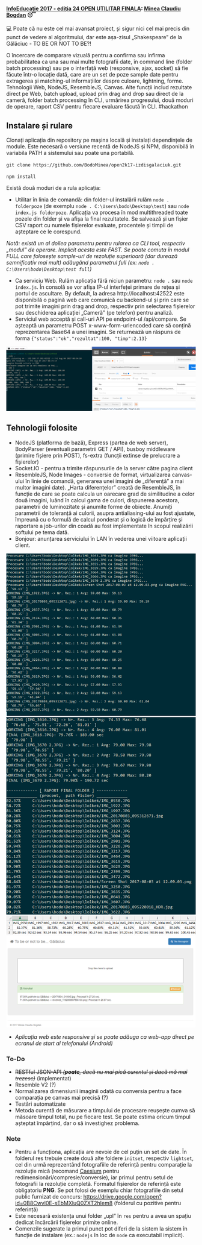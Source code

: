 #### [InfoEducație 2017 - ediția 24 OPEN UTILITAR FINALA](https://infoeducatie.ro/): [Minea Claudiu Bogdan](http://community.infoeducatie.ro/t/transitkit-cloud-based-intelligent-transportation-system-utilitar-bucuresti-lucrari-2017-nationala/4406) :sleeping:
:computer: Poate că nu este cel mai avansat proiect, și sigur nici cel mai precis din punct de vedere al algoritmului, dar este așa-zisul „Shakespeare” de la Gălăciuc - TO BE OR NOT TO BE?!

O încercare de comparare vizuală pentru a confirma sau infirma probabilitatea ca una sau mai multe fotografii date, în command line (folder batch processing) sau pe o interfață web (responsive, ajax, socket) să fie făcute într-o locație dată, care are un set de poze sample date pentru extragerea și matching-ul informațiilor despre culoare, lightning, forme. Tehnologii Web, NodeJS, ResembleJS, Canvas. Alte funcții includ rezultate direct pe Web, batch upload, upload prin drag and drop sau direct de la cameră, folder batch processing în CLI, urmărirea progresului, două moduri de operare, raport CSV pentru fiecare evaluare făcută în CLI.  #hackathon

## Instalare și rulare 
Clonați aplicația din repository pe mașina locală și instalați dependințele de module. Este necesară o versiune recentă de NodeJS și NPM, disponibilă în variabila PATH a sistemului sau poate una portabilă.

`git clone https://github.com/BodoMinea/open2k17-izdisgalaciuk.git`

`npm install`

Există două moduri de a rula aplicația:

- Utilitar în linia de comandă: din folder-ul instalării rulăm `node . folderpoze` (de exemplu `node . C:\Users\bodo\Desktop\test`) sau `node index.js folderpoze`. Aplicația va procesa în mod multithreaded toate pozele din folder și va afișa la final rezultatele. Se salvează și un fișier CSV raport cu numele fișierelor evaluate, procentele și timpii de așteptare ce le corespund.

_Notă: există un al doilea parametru pentru rularea ca CLI tool, respectiv „modul” de operare. Implicit acesta este FAST. Se poate comuta în modul FULL care folosește sample-uri de rezoluție superioară (dar durează semnificativ mai mult) adăugând parametrul full (ex: `node . C:\Users\bodo\Desktop\test full`)_
- Ca serviciu Web. Rulăm aplicația fără niciun parametru: `node .` sau `node index.js`. În consolă se vor afișa IP-ul interfeței primare de rețea și portul de ascultare. By default, la adresa http://localhost:42522 este disponibilă o pagină web care comunică cu backend-ul și prin care se pot trimite imagini prin drag and drop, respectiv prin selectarea fișierelor sau deschiderea aplicației „Cameră” (pe telefon) pentru analiză.
- Serviciul web acceptă și call-uri API pe endpoint-ul /api/compare. Se așteaptă un parametru POST x-www-form-urlencoded care să conțină reprezentarea Base64 a unei imagini. Se returnează un răspuns de forma `{"status":"ok","rezultat":100, "timp":2.13}`

![api](./res/public/readme_api.png "JSONAPI")

## Tehnologii folosite
- NodeJS (platforma de bază), Express (partea de web server), BodyParser (eventuali parametrii GET / API), busboy middleware (primire fișiere prin POST), fs-extra (funcții extinse de prelucrare a fișierelor)
- Socket.IO - pentru a trimite răspunsurile de la server către pagina client
- ResembleJS, Node Images - conversie de format, virtualizarea canvas-ului în linie de comandă, generarea unei imagini de „diferență” a mai multor imagini date). „Harta diferențelor” creată de ResembleJS, în funcție de care se poate calcula un oarecare grad de similitudine a celor două imagini, luând în calcul gama de culori, dispunerea acestora,  parametrii de luminozitate și anumite forme de obiecte. Anumiți parametrii de toleranță ai culorii, asupra antialiasing-ului au fost ajustate, împreună cu o formulă de calcul ponderat și o logică de împărțire și raportare a job-urilor din coadă au fost implementate în scopul realizării softului pe tema dată.
- Bonjour: anunțarea serviciului în LAN în vederea unei viitoare aplicații client.

![Consola - în timpul rulării](./res/public/readme_running.png "Consola - în timpul rulării")
![Consola - raport final](./res/public/readme_final.png "Consola - raport final")
![CSV](./res/public/readme_excel.png "Fișierul CSV raport")
![web](./res/public/web.png "Pagina web")
* _Aplicația web este responsive și se poate adăuga ca web-app direct pe ecranul de start al telefonului (Android)_

### To-Do
- ~~RESTful JSON-API _(**poate**, dacă nu mai pică curentul și dacă mă mai trezesc)_~~ (implementat)
- Resemble V2 (?)
- Normalizarea dimensiunii imaginii odată cu conversia pentru a face comparația pe canvas mai precisă (?)
- Testări automatizate
- Metoda curentă de măsurare a timpului de procesare reușește cumva să măsoare timpul total, nu pe fiecare test. Se poate estima oricum timpul așteptat împărțind, dar o să investighez problema.

### Note
- Pentru a funcționa, aplicația are nevoie de cel puțin un set de date. În folderul res trebuie create două alte foldere `initset`, respectiv `lightset`, cel din urmă reprezentând fotografiile de referință pentru comparație la rezoluție mică (recomand [Caesium](https://saerasoft.com/caesium/) pentru redimensionări/compresie/conversie), iar primul pentru setul de fotografii la rezoluție completă. Formatul fișierelor de referință este obligatoriu **PNG**. Se pot folosi de exemplu chiar fotografiile din setul public furnizat de concurs: https://drive.google.com/open?id=0B8Cwvl0E-sEbMXluQ0ZXT2hIem8 (folderul cu pozitive pentru referință)
- Este necesară existența unui folder „upl” în `res` pentru a avea un spațiu dedicat încărcării fișierelor primite online.
- Comenzile sugerate la primul punct pot diferi de la sistem la sistem în funcție de instalare (ex.: `nodejs` în loc de `node` ca executabil implicit).
